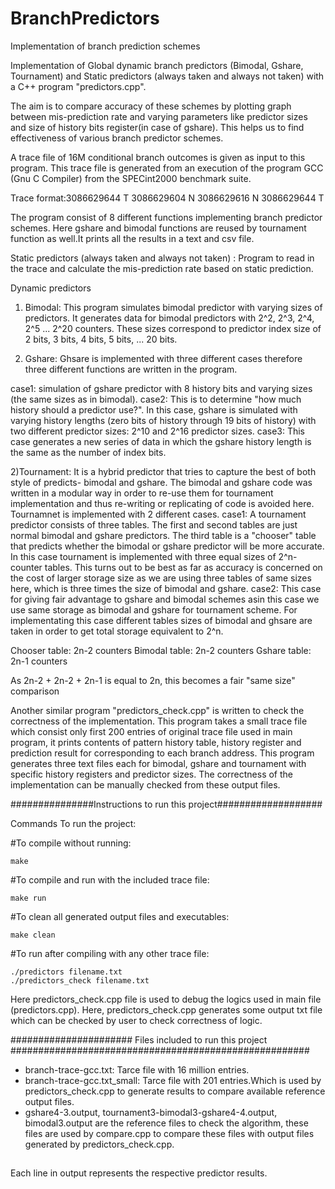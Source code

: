 # BranchPredictors
Implementation of branch prediction schemes

Implementation of Global dynamic branch predictors (Bimodal, Gshare, Tournament) and Static predictors (always taken and always not taken) with a C++ program "predictors.cpp".

The aim is to compare accuracy of these schemes by plotting graph between mis-prediction rate and varying parameters like predictor sizes and size of history bits register(in case of gshare). This helps us to find effectiveness of various branch predictor schemes.

A trace file of 16M conditional branch outcomes is given as input to this program. This trace file is generated from an execution of the program GCC (Gnu C Compiler) from the SPECint2000 benchmark suite.

Trace format:3086629644 T
	           3086629604 N
     	       3086629616 N
  	         3086629644 T

The program consist of 8 different functions implementing branch predictor schemes. Here gshare and bimodal functions are reused by tournament function as well.It prints all the results in a text and csv file.


Static predictors (always taken and always not taken) : Program to read in the trace and calculate the mis-prediction rate based on static prediction.

Dynamic predictors

1) Bimodal: This program simulates bimodal predictor with varying sizes of predictors. It generates data for bimodal predictors with 2^2, 2^3, 2^4, 2^5 ... 2^20 counters. These sizes correspond to predictor index size of 2 bits, 3 bits, 4 bits, 5 bits, ... 20 bits. 

2) Gshare: Ghsare is implemented with three different cases therefore three different functions are written in the program.

case1: simulation of gshare predictor with 8 history bits and varying sizes (the same sizes as in bimodal).
case2: This is to determine "how much history should a predictor use?". In this case, gshare is simulated with varying history lengths (zero bits of history through 19 bits of history) with two different predictor sizes: 2^10 and 2^16 predictor sizes.
case3: This case generates a new series of data in which the gshare history length is the same as the number of index bits.

2)Tournament: It is a hybrid predictor that tries to capture the best of both style of predicts- bimodal and gshare. The bimodal and gshare code was written in a modular way in order to re-use them for tournament implementation and thus  re-writing or replicating of code is avoided here. Tournamnet is implemented with 2 different cases.
case1:  A tournament predictor consists of three tables. The first and second tables are just normal bimodal and gshare predictors. The third table is a "chooser" table that predicts whether the bimodal or gshare predictor will be more accurate. In this case tournament is implemented with three equal sizes of 2^n-counter tables.
This turns out to be best as far as accuracy is concerned on the cost of larger storage size as we are using three tables of same sizes here, which is three times the size of bimodal and gshare.
case2: This case for giving fair advantage to gshare and bimodal schemes asin this case we use same storage as bimodal and gshare for tournament scheme. For implementating this case different tables sizes of bimodal and ghsare are taken in order to get total storage equivalent to 2^n. 

Chooser table: 2n-2 counters
Bimodal table: 2n-2 counters
Gshare table: 2n-1 counters

As 2n-2 + 2n-2 + 2n-1 is equal to 2n, this becomes a fair "same size" comparison

Another similar program "predictors_check.cpp" is written to check the correctness of the implementation. This program takes a small trace file which consist only first 200 entries of original trace file used in main program, it prints contents of pattern history table, history register and prediction result for corresponding to each branch address. This program generates three text files each for bimodal, gshare and tournament with specific history registers and predictor sizes. The correctness of the implementation can be manually checked from these output files. 




###############Instructions to run this project###################

Commands To run the project:

#To compile without running:
```
make
```
#To compile and run with the included trace file:
```
make run
```
#To clean all generated output files and executables:
```
make clean
````
#To run after compiling with any other trace file:
```
./predictors filename.txt
./predictors_check filename.txt
```


Here predictors_check.cpp file is used to debug the logics used in main file (predictors.cpp). Here, predictors_check.cpp generates some output txt file which can be checked by user to check correctness of logic.
	

###################### Files included to run this project ######################################################
* branch-trace-gcc.txt: Tarce file with 16 million entries.
* branch-trace-gcc.txt_small: Tarce file with 201 entries.Which is used by predictors_check.cpp to generate results to compare available reference output files.
* gshare4-3.output, tournament3-bimodal3-gshare4-4.output, bimodal3.output are the reference files to check the algorithm, these files are used by compare.cpp to compare these files with output files generated by predictors_check.cpp.

##
Each line in output represents the respective predictor results.






   


